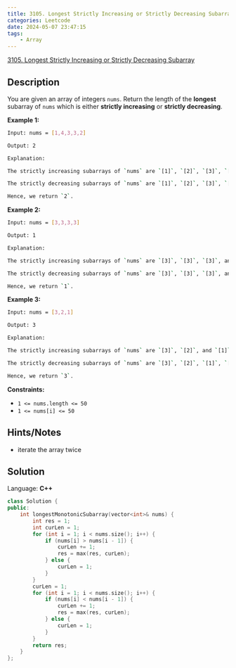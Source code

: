 ```yaml
---
title: 3105. Longest Strictly Increasing or Strictly Decreasing Subarray
categories: Leetcode
date: 2024-05-07 23:47:15
tags:
    - Array
---
```


[3105. Longest Strictly Increasing or Strictly Decreasing Subarray](https://leetcode.com/problems/longest-strictly-increasing-or-strictly-decreasing-subarray/description/)

## Description

You are given an array of integers `nums`. Return the length of the **longest**  subarray of `nums` which is either **strictly increasing**  or **strictly decreasing**.

**Example 1:**

```bash
Input: nums = [1,4,3,3,2]

Output: 2

Explanation:

The strictly increasing subarrays of `nums` are `[1]`, `[2]`, `[3]`, `[3]`, `[4]`, and `[1,4]`.

The strictly decreasing subarrays of `nums` are `[1]`, `[2]`, `[3]`, `[3]`, `[4]`, `[3,2]`, and `[4,3]`.

Hence, we return `2`.
```

**Example 2:**

```bash
Input: nums = [3,3,3,3]

Output: 1

Explanation:

The strictly increasing subarrays of `nums` are `[3]`, `[3]`, `[3]`, and `[3]`.

The strictly decreasing subarrays of `nums` are `[3]`, `[3]`, `[3]`, and `[3]`.

Hence, we return `1`.
```

**Example 3:**

```bash
Input: nums = [3,2,1]

Output: 3

Explanation:

The strictly increasing subarrays of `nums` are `[3]`, `[2]`, and `[1]`.

The strictly decreasing subarrays of `nums` are `[3]`, `[2]`, `[1]`, `[3,2]`, `[2,1]`, and `[3,2,1]`.

Hence, we return `3`.
```

**Constraints:**

- `1 <= nums.length <= 50`
- `1 <= nums[i] <= 50`

## Hints/Notes

- iterate the array twice

## Solution

Language: **C++**

```C++
class Solution {
public:
    int longestMonotonicSubarray(vector<int>& nums) {
        int res = 1;
        int curLen = 1;
        for (int i = 1; i < nums.size(); i++) {
            if (nums[i] > nums[i - 1]) {
                curLen += 1;
                res = max(res, curLen);
            } else {
                curLen = 1;
            }
        }
        curLen = 1;
        for (int i = 1; i < nums.size(); i++) {
            if (nums[i] < nums[i - 1]) {
                curLen += 1;
                res = max(res, curLen);
            } else {
                curLen = 1;
            }
        }
        return res;
    }
};
```
